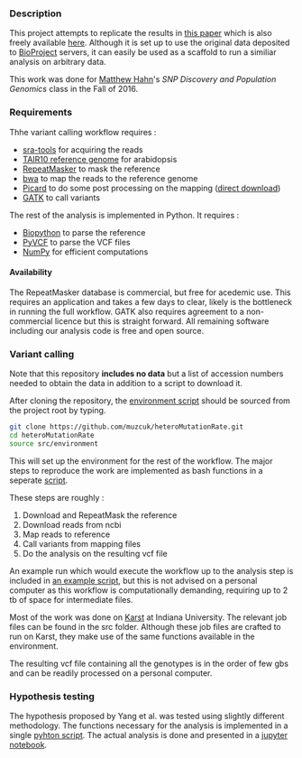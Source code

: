 ### Description

This project attempts to replicate the results in [this paper](http://www.nature.com/nature/journal/v523/n7561/full/nature14649.html) which is also freely available [here](http://opus.bath.ac.uk/46581/1/Parent_progeny_sequencing_indicates_higher_mutation_rates_in_heterozygotes._.pdf).
Although it is set up to use the original data deposited to [BioProject](https://www.ncbi.nlm.nih.gov/bioproject) servers, it can easily be used as a scaffold to run a similiar analysis on arbitrary data.

This work was done for [Matthew Hahn](http://www.bio.indiana.edu/faculty/directory/profile.php?person=mwh)'s *SNP Discovery and Population Genomics* class in the Fall of 2016.

### Requirements

Thhe variant calling workflow requires :

  * [sra-tools](https://github.com/ncbi/sra-tools) for acquiring the reads
  * [TAIR10 reference genome](ftp://ftp.arabidopsis.org/home/tair/Sequences/whole_chromosomes/) for arabidopsis
  * [RepeatMasker](http://www.repeatmasker.org/) to mask the reference
  * [bwa](http://bio-bwa.sourceforge.net/) to map the reads to the reference genome
  * [Picard](https://broadinstitute.github.io/picard/) to do some post processing on the mapping
([direct download](https://github.com/broadinstitute/picard/releases/download/2.7.2/picard.jar))
  * [GATK](https://software.broadinstitute.org/gatk/) to call variants

The rest of the analysis is implemented in Python. It requires :

  * [Biopython](http://biopython.org/) to parse the reference
  * [PyVCF](http://pyvcf.readthedocs.io/en/latest/http://pyvcf.readthedocs.io/en/latest/) to parse the VCF files
  * [NumPy](http://www.numpy.org/) for efficient computations

#### Availability

The RepeatMasker database is commercial, but free for acedemic use.
This requires an application and takes a few days to clear, likely is the bottleneck in running the full workflow.
GATK also requires agreement to a non-commercial licence but this is straight forward.
All remaining software including our analysis code is free and open source.

### Variant calling

Note that this repository **includes no data** but a list of accession numbers needed to obtain the data in addition to a script to download it.

After cloning the repository, the [environment script](src/environment) should be sourced from the project root by typing.

``` bash
git clone https://github.com/muzcuk/heteroMutationRate.git
cd heteroMutationRate
source src/environment
```

This will set up the environment for the rest of the workflow. The major steps to reproduce the work are implemented as bash functions in a seperate [script](src/functions.sh).

These steps are roughly :
  1. Download and RepeatMask the reference
  2. Download reads from ncbi
  3. Map reads to reference
  4. Call variants from mapping files
  5. Do the analysis on the resulting vcf file

An example run which would execute the workflow up to the analysis step is included in [an example script](src/example.sh), but this is not advised on a personal computer as this workflow is computationally demanding, requiring up to 2 tb of space for intermediate files.

Most of the work was done on [Karst](https://kb.iu.edu/d/bezu) at Indiana University.
The relevant job files can be found in the src folder.
Although these job files are crafted to run on Karst, they make use of the same functions available in the environment.

The resulting vcf file containing all the genotypes is in the order of few gbs and can be readily processed on a personal computer.

### Hypothesis testing

The hypothesis proposed by Yang et al. was tested using slightly different methodology.
The functions necessary for the analysis is implemented in a single [pyhton script](src/analyse.py).
The actual analysis is done and presented in a [jupyter notebook](analysis.ipynb).
